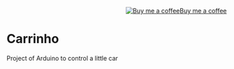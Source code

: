 <p align="right"><a target="_blank" href="https://ko-fi.com/wictorchaves"><img src="https://www.buymeacoffee.com/assets/img/BMC-btn-logo.svg" alt="Buy me a coffee">Buy me a coffee</a></p>

# Carrinho

Project of Arduino to control a little car
